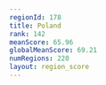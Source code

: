 ```yaml
---
regionId: 178
title: Poland
rank: 142
meanScore: 65.96
globalMeanScore: 69.21
numRegions: 220
layout: region_score
---
```

